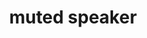 ---
layout: smileys&emotion
title: muted speaker
emoji: muted_speaker
permalink: 🔇.html
image: assets/img/3moji/muted_speaker.png
---